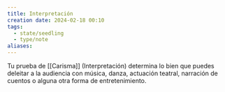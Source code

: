 ```yaml
---
title: Interpretación
creation date: 2024-02-18 00:10
tags:
  - state/seedling
  - type/note
aliases:
---
```


Tu prueba de [[Carisma]] (Interpretación) determina lo bien que puedes deleitar a la audiencia con música, danza, actuación teatral, narración de cuentos o alguna otra forma de entretenimiento.
